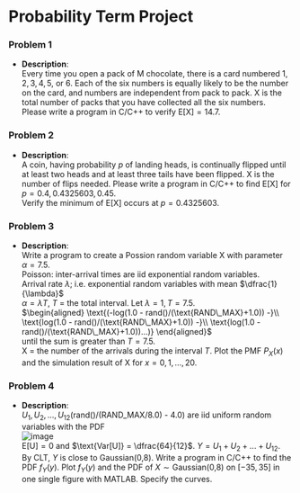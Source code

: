 # Probability Term Project
### Problem 1
* **Description**:  
    Every time you open a pack of M chocolate, there is a card numbered $1,2,3,4,5,$ or $6$. Each of the six numbers is equally likely to be the number on the card, and numbers are independent from pack to pack. $\text{X}$ is the total number of packs that you have collected all the six numbers. Please write a program in C/C++ to verify $\text{E[X]} = 14.7$.
### Problem 2
* **Description**:  
    A coin, having probability $p$ of landing heads, is continually flipped until at least two heads and at least three tails have been flipped. $\text{X}$ is the number of flips needed. Please write a program in C/C++ to find $\text{E[X]}$ for $p = 0.4,0.4325603,0.45$.  
    Verify the minimum of ${\text{E[X]}}$ occurs at $p = 0.4325603$.
### Problem 3
* **Description**:  
    Write a program to create a Possion random variable $\text{X}$ with parameter $\alpha = 7.5$.  
    Poisson: inter-arrival times are iid exponential random variables.  
    Arrival rate $\lambda$; i.e. exponential random variables with mean $\dfrac{1}{\lambda}$  
    $\alpha = \lambda T$, $T$ = the total interval. Let $\lambda = 1, T = 7.5$.  
    $\begin{aligned}
        \text{(-log(1.0 - rand()/(\text{RAND\_MAX}+1.0)) -}\\
        \text{log(1.0 - rand()/(\text{RAND\_MAX}+1.0)) -}\\
        \text{log(1.0 - rand()/(\text{RAND\_MAX}+1.0))...)}
    \end{aligned}$  
    until the sum is greater than $T = 7.5$.  
    $\text{X}$ = the number of the arrivals during the interval $T$. Plot the $\text{PMF}$ $P_X(x)$ and the simulation result of $\text{X}$ for $x = 0,1,...,20$.
### Problem 4
* **Description**:  
    $U_1,U_2,...,U_{12}(\text{rand()/(RAND\_MAX/8.0) - 4.0})$ are iid uniform random variables with the $\text{PDF}$  
    ![image](https://github.com/user-attachments/assets/9408fdbf-590c-47a3-8149-a4b2cb944417)  
    $\text{E[U]} = 0$ and $\text{Var[U]} = \dfrac{64}{12}$. $Y = U_1 + U_2 + ... + U_{12}$. By $\text{CLT}$, $Y$ is close to $\text{Gaussian(0,8)}$. Write a program in C/C++ to find the $\text{PDF}$ $f_Y(y)$. Plot $f_Y(y)$ and the $\text{PDF}$ of $X\sim \text{Gaussian(0,8)}$ on $[-35,35]$ in one single figure with $\text{MATLAB}$. Specify the curves.